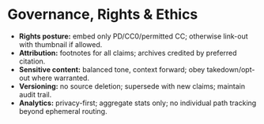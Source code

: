 # Governance, Rights & Ethics

- **Rights posture:** embed only PD/CC0/permitted CC; otherwise link-out with thumbnail if allowed.
- **Attribution:** footnotes for all claims; archives credited by preferred citation.
- **Sensitive content:** balanced tone, context forward; obey takedown/opt-out where warranted.
- **Versioning:** no source deletion; supersede with new claims; maintain audit trail.
- **Analytics:** privacy-first; aggregate stats only; no individual path tracking beyond ephemeral routing.
